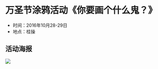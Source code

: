 # 万圣节涂鸦活动《你要画个什么鬼？》

- 时间：2016年10月28-29日
- 地点：桂操

## 活动海报

![](/activity/2016/halloween-graffiti/image.png)